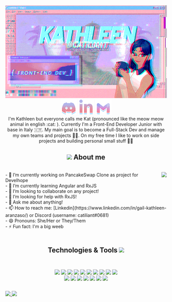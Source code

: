 <p align="center">
  <img src="https://github.com/catiliant/catiliant/blob/main/githubv2gif.gif" alt="Kathleen catiliant front-end developer"><br>
  <a href="https://discordapp.com/users/548656249856720906/"> <img src="https://github.com/catiliant/catiliant/blob/main/discord-social.png"></a> <a href="https://www.linkedin.com/in/gail-kathleen-aranzaso/"> <img src="https://github.com/catiliant/catiliant/blob/main/linkedin-social.png"></a>
  <a href="mailto: kathleenaranzaso@gmail.com"> <img src="https://github.com/catiliant/catiliant/blob/main/gmail-social.png"></a><br>
  I'm Kathleen but everyone calls me Kat (pronounced like the meow meow animal in english :cat: ). Currently I'm a Front-End Developer Junior with base in Italy 🇮🇹.
My main goal is to become a Full-Stack Dev and manage my own teams and projects 👩‍💻. On my free time I like to work on side projects and building personal small stuff 👩‍🎨
</p>

<h2 align="center"> <img src="https://64.media.tumblr.com/f6e415ddcd5b972ad134f71e4ca48164/tumblr_inline_mxterpXkQa1rrry1n.gif"> About me</h2>
<br>

<img align="right" src="https://i.pinimg.com/originals/96/54/d8/9654d8a8c851f119251edfe15d702fc0.gif">
- 🔭 I’m currently working on PancakeSwap Clone as project for Develhope<br>
- 🌱 I’m currently learning Angular and RxJS<br>
- 👯 I’m looking to collaborate on any project!<br>
- 🤔 I’m looking for help with RxJS!<br>
- 💬 Ask me about anything!<br>
- 📫 How to reach me: [Linkedin](https://www.linkedin.com/in/gail-kathleen-aranzaso/) or Discord (username: catiliant#0681)<br>
- 😄 Pronouns: She/Her or They/Them<br>
- ⚡ Fun fact: I'm a big weeb<br>
<br>
<h2 align="center">Technologies & Tools  <img src="https://64.media.tumblr.com/7b2cdc07ae06becb2d92adf371459d31/tumblr_inline_mxtes09Nk61rrry1n.gif"> </h2>
 <br>
<p align="center"> <img src="https://cdn-icons-png.flaticon.com/512/732/732212.png" height="30px">  <img src="https://cdn-icons-png.flaticon.com/512/732/732190.png" height="30px">  <img src="https://upload.wikimedia.org/wikipedia/commons/7/73/Javascript-736400_960_720.png" height="30px">  <img src="https://devexp.io/wp-content/uploads/2019/05/ts.png" height="30px">  <img src="https://cdn.iconscout.com/icon/free/png-256/bootstrap-226077.png" height="30px">    <img src="https://cdn.iconscout.com/icon/free/png-256/node-js-1174925.png" height="30px">  <img src="https://amerlin.keantex.com/wp-content/uploads/2020/01/Rx_Logo-512-512.png" height="30px">  <img src="https://angular.io/assets/images/logos/angular/angular.svg" height="30px">  <img src="https://icon-library.com/images/sql-icon/sql-icon-8.jpg" height="30px">  <img src="https://iconape.com/wp-content/files/sh/51404/svg/c--4.svg" height="30px">
<br>
 <img src="https://upload.wikimedia.org/wikipedia/commons/thumb/9/9a/Visual_Studio_Code_1.35_icon.svg/800px-Visual_Studio_Code_1.35_icon.svg.png" height="30px">  <img src="https://upload.wikimedia.org/wikipedia/commons/thumb/5/59/Visual_Studio_Icon_2019.svg/1200px-Visual_Studio_Icon_2019.svg.png" height="30px">  <img src="https://upload.wikimedia.org/wikipedia/commons/8/80/Atom_editor_logo.svg" height="30px">  <img src="https://upload.wikimedia.org/wikipedia/commons/thumb/a/af/Adobe_Photoshop_Mobile_icon.svg/1200px-Adobe_Photoshop_Mobile_icon.svg.png" height="30px">  <img src="https://upload.wikimedia.org/wikipedia/commons/thumb/4/40/Adobe_Premiere_Pro_CC_icon.svg/512px-Adobe_Premiere_Pro_CC_icon.svg.png" height="30px">  <img src="https://upload.wikimedia.org/wikipedia/commons/thumb/c/cb/Adobe_After_Effects_CC_icon.svg/2101px-Adobe_After_Effects_CC_icon.svg.png" height="30px">  <img src="https://www.corsinvest.it/wp-content/uploads/2019/10/github-logo.png" height="30px">  </p>

<h2></h2>
<div>
<a href="https://github.com/catiliant">
<img height="180em" src="https://github-readme-stats.vercel.app/api/top-langs/?username=catiliant&layout=compact&langs_count=7&theme=radical"/>
<img height="180em" src="https://github-readme-stats.vercel.app/api?username=catiliant&show_icons=true&theme=radical&include_all_commits=true&count_private=true"/>
</div>


